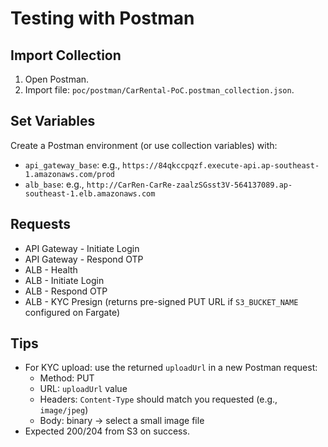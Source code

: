 # Testing with Postman

## Import Collection
1. Open Postman.
2. Import file: `poc/postman/CarRental-PoC.postman_collection.json`.

## Set Variables
Create a Postman environment (or use collection variables) with:
- `api_gateway_base`: e.g., `https://84qkccpqzf.execute-api.ap-southeast-1.amazonaws.com/prod`
- `alb_base`: e.g., `http://CarRen-CarRe-zaalzSGsst3V-564137089.ap-southeast-1.elb.amazonaws.com`

## Requests
- API Gateway - Initiate Login
- API Gateway - Respond OTP
- ALB - Health
- ALB - Initiate Login
- ALB - Respond OTP
- ALB - KYC Presign (returns pre-signed PUT URL if `S3_BUCKET_NAME` configured on Fargate)

## Tips
- For KYC upload: use the returned `uploadUrl` in a new Postman request:
  - Method: PUT
  - URL: `uploadUrl` value
  - Headers: `Content-Type` should match you requested (e.g., `image/jpeg`)
  - Body: binary → select a small image file
- Expected 200/204 from S3 on success.
